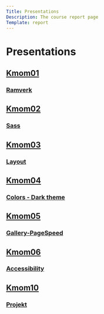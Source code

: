 ```yaml
---
Title: Presentations
Description: The course report page
Template: report
---
```

Presentations
==================

<div class="kmombox">
	<a href="report/kmom01"><h2>Kmom01</h2></a>
	<a href="report/kmom01"><h3>Ramverk</h3></a>
</div>

<div class="kmombox">
	<a href="report/kmom02"><h2>Kmom02</h2></a>
	<a href="report/kmom02"><h3>Sass</h3></a>
</div>

<div class="kmombox">
	<a href="report/kmom03"><h2>Kmom03</h2></a>
	<a href="report/kmom03"><h3>Layout</h3></a>
</div>

<div class="kmombox">
	<a href="report/kmom04"><h2>Kmom04</h2></a>
	<a href="report/kmom04"><h3>Colors - Dark theme</h3></a>
</div>

<div class="kmombox">
	<a href="report/kmom05"><h2>Kmom05</h2></a>
	<a href="report/kmom05"><h3>Gallery-PageSpeed</h3></a>
</div>

<div class="kmombox">
	<a href="report/kmom06"><h2>Kmom06</h2></a>
	<a href="report/kmom06"><h3>Accessibility</h3></a>
</div>

<div class="kmombox pr">
	<a href="report/kmom10"><h2>Kmom10</h2></a>
	<a href="report/kmom10"><h3>Projekt</h3></a>
</div>
